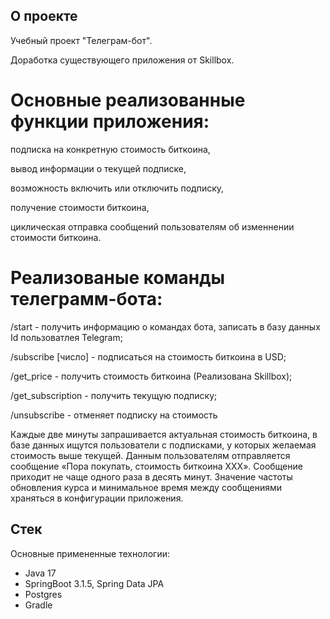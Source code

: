 
## О проекте

Учебный проект "Телеграм-бот".

Доработка существующего приложения от Skillbox.

# Основные реализованные функции приложения:

подписка на конкретную стоимость биткоина,

вывод информации о текущей подписке,

возможность включить или отключить подписку,

получение стоимости биткоина,

циклическая отправка сообщений пользователям об изменнении стоимости биткоина.


# Реализованые команды телеграмм-бота:

/start - получить информацию о командах бота, записать в базу данных Id пользоватлея Telegram;

/subscribe [число] - подписаться на стоимость биткоина в USD;

/get_price - получить стоимость биткоина (Реализована Skillbox);

/get_subscription - получить текущую подписку;

/unsubscribe - отменяет подписку на стоимость

Каждые две минуты запрашивается актуальная стоимость биткоина, в базе данных ищутся пользователи
с подписками, у которых желаемая стоимость выше текущей. Данным пользователям отправляется сообщение
«Пора покупать, стоимость биткоина ХХХ». Сообщение  приходит не чаще одного раза в десять минут.
Значение частоты обновления курса и минимальное время между сообщениями храняться в конфигурации приложения.



## Стек

Основные примененные технологии: 
- Java 17
- SpringBoot 3.1.5, Spring Data JPA
- Postgres
- Gradle


